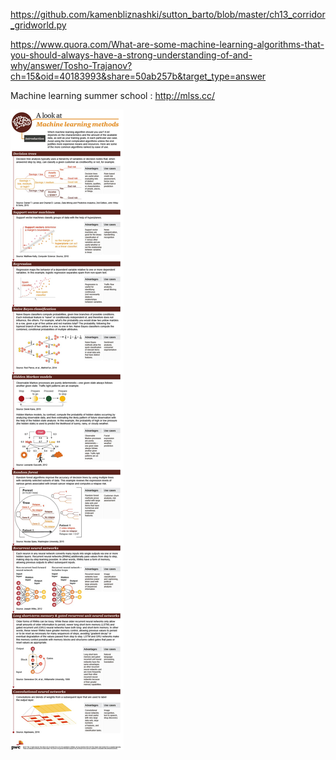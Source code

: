 https://github.com/kamenbliznashki/sutton_barto/blob/master/ch13_corridor_gridworld.py

https://www.quora.com/What-are-some-machine-learning-algorithms-that-you-should-always-have-a-strong-understanding-of-and-why/answer/Tosho-Trajanov?ch=15&oid=40183993&share=50ab257b&target_type=answer

Machine learning summer school : http://mlss.cc/

![](ML_algo_class.jpg)

